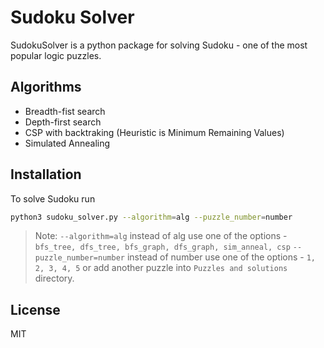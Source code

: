 # Sudoku Solver

SudokuSolver is a python package for solving Sudoku - one of the most popular logic puzzles.

## Algorithms

-  Breadth-fist search
-  Depth-first search
-  CSP with backtraking (Heuristic is Minimum Remaining Values)
-  Simulated Annealing

## Installation

To solve Sudoku run

```sh
python3 sudoku_solver.py --algorithm=alg --puzzle_number=number
```
> Note: `--algorithm=alg` instead of alg use one of the options - `bfs_tree, dfs_tree, bfs_graph, dfs_graph, sim_anneal, csp`
`--puzzle_number=number` instead of number use one of the options - `1, 2, 3, 4, 5` or add another puzzle into `Puzzles and solutions` directory.

## License

MIT
